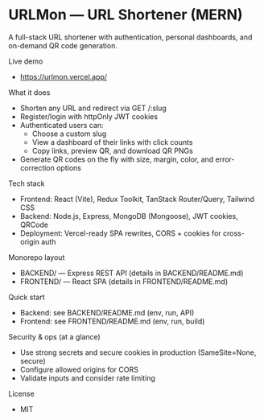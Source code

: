 # URLMon — URL Shortener (MERN)

A full-stack URL shortener with authentication, personal dashboards, and on-demand QR code generation.

Live demo
- https://urlmon.vercel.app/

What it does
- Shorten any URL and redirect via GET /:slug
- Register/login with httpOnly JWT cookies
- Authenticated users can:
  - Choose a custom slug
  - View a dashboard of their links with click counts
  - Copy links, preview QR, and download QR PNGs
- Generate QR codes on the fly with size, margin, color, and error-correction options

Tech stack
- Frontend: React (Vite), Redux Toolkit, TanStack Router/Query, Tailwind CSS
- Backend: Node.js, Express, MongoDB (Mongoose), JWT cookies, QRCode
- Deployment: Vercel-ready SPA rewrites, CORS + cookies for cross-origin auth

Monorepo layout
- BACKEND/ — Express REST API (details in BACKEND/README.md)
- FRONTEND/ — React SPA (details in FRONTEND/README.md)

Quick start
- Backend: see BACKEND/README.md (env, run, API)
- Frontend: see FRONTEND/README.md (env, run, build)

Security & ops (at a glance)
- Use strong secrets and secure cookies in production (SameSite=None, secure)
- Configure allowed origins for CORS
- Validate inputs and consider rate limiting

License
- MIT